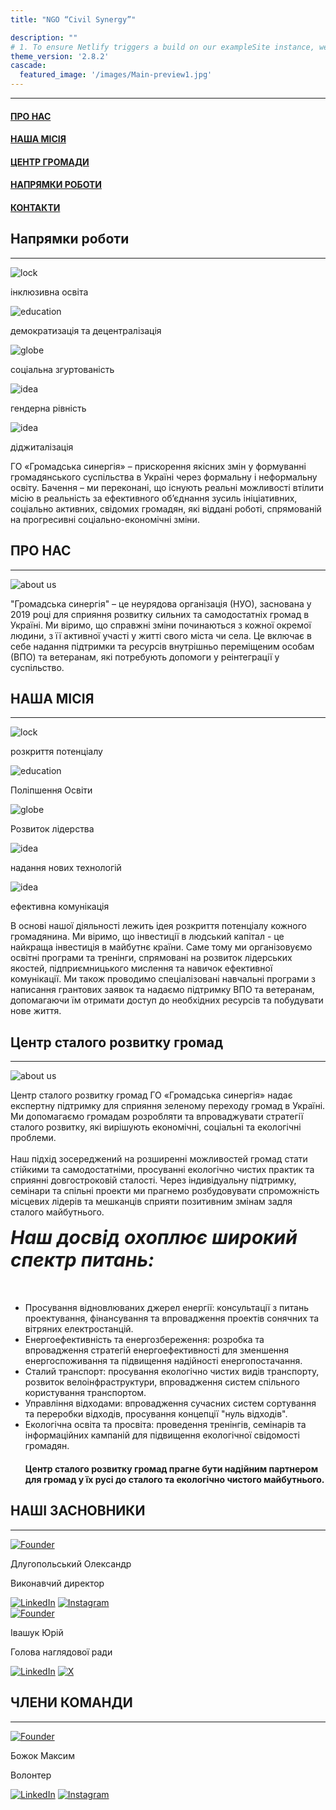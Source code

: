 ```yaml
---
title: "NGO “Civil Synergy”"

description: ""
# 1. To ensure Netlify triggers a build on our exampleSite instance, we need to change a file in the exampleSite directory.
theme_version: '2.8.2'
cascade:
  featured_image: '/images/Main-preview1.jpg'
---
```

<hr class="main-hr">
<div class="main-head"><h4 class="main-head-h4"><a href="#about-us-link" class="main-link">ПРО НАС</a></h4><h4 class="main-head-h4"><a href="#our-mission-link" class="main-link">НАША МІСІЯ</a></h4><h4 class="main-head-h4"><a href="#community-center-link" class="main-link">ЦЕНТР ГРОМАДИ</a></h4><h4 class="main-head-h4"><a href="#issues-link" class="main-link">НАПРЯМКИ РОБОТИ</a></h4><h4 class="main-head-h4"><a href="#footer-link" class="main-link">КОНТАКТИ</a></h4></div>

  <article>
          <div>
            <h1 class="blockTitle">Напрямки роботи</h1>
            <hr class="separator"/>
            <div class="blockContent" style="flex-direction: column;">
              <div class="images">
                <div id="logoContent">
                  <img src="/images/Icons/education.png" alt="lock" class="main-images">
                  <p>
                    інклюзивна освіта
                  </p>
                </div>
                <div id="logoContent">
                  <img src="/images/Icons/decentralization.png" alt="education" class="main-images">
                  <p>
                    демократизація та децентралізація
                  </p>
                </div>
                <div id="logoContent">
                  <img src="/images/Icons/social behavior.png" alt="globe" class="main-images">
                  <p>
                    соціальна згуртованість
                  </p>
                </div>
                <div id="logoContent">
                  <img src="/images/Icons/gender.png" alt="idea" class="main-images">
                  <p>
                    гендерна рівність
                  </p>
                </div>
                <div id="logoContent">
                  <img src="/images/Icons/digitalization.png" alt="idea" class="main-images">
                  <p>
                    діджиталізація
                  </p>
                </div>
              </div>
              <p class="paragraph">ГО «Громадська синергія» – прискорення якісних змін у формуванні громадянського суспільства в Україні через формальну і неформальну освіту. Бачення – ми переконані, що існують реальні можливості втілити місію в реальність за ефективного об’єднання зусиль ініціативних, соціально активних, свідомих громадян, які віддані роботі, спрямованій на прогресивні соціально-економічні зміни.
              </p>
            </div>
            <h1 class="blockTitle" id="about-us-link">ПРО НАС</h1>
            <hr class="separator"/>
            <div class="blockContent">
              <div class="imageContainer">
                <img src="/images/about us.png" id="aboutUsImage" alt="about us"/>
              </div>
              <p class="paragraph">
                "Громадська синергія" – це неурядова організація (НУО), заснована у 2019 році для сприяння розвитку сильних та самодостатніх громад в Україні. Ми віримо, що справжні зміни починаються з кожної окремої людини, з її активної участі у житті свого міста чи села. Це включає в себе надання підтримки та ресурсів внутрішньо переміщеним особам (ВПО) та ветеранам, які потребують допомоги у реінтеграції у суспільство.<br/>
              </p>
            </div>
            <h1 class="blockTitle" id="our-mission-link">НАША МІСІЯ</h1>
            <hr class="separator"/>
            <div class="blockContent" style="flex-direction: column;">
              <div class="images">
                <div id="logoContent">
                  <img src="/images/Icons/lock.png" alt="lock">
                  <p>
                    розкриття потенціалу 
                  </p>
                </div>
                <div id="logoContent">
                  <img src="/images/Icons/education.png" alt="education">
                  <p>
                    Поліпшення Освіти
                  </p>
                </div>
                <div id="logoContent">
                  <img src="/images/Icons/globe.png" alt="globe">
                  <p>
                    Розвиток лідерства
                  </p>
                </div>
                <div id="logoContent">
                  <img src="/images/Icons/lamp.png" alt="idea">
                  <p>
                    надання нових технологій
                  </p>
                </div>
                <div id="logoContent">
                  <img src="/images/Icons/path.png" alt="idea">
                  <p>
                    ефективна комунікація
                  </p>
                </div>
              </div>
              <p class="paragraph">В основі нашої діяльності лежить ідея розкриття потенціалу кожного громадянина. Ми віримо, що інвестиції в людський капітал - це найкраща інвестиція в майбутнє країни. Саме тому ми організовуємо освітні програми та тренінги, спрямовані на розвиток лідерських якостей, підприємницького мислення та навичок ефективної комунікації. Ми також проводимо спеціалізовані навчальні програми з написання грантових заявок та надаємо підтримку ВПО та ветеранам, допомагаючи їм отримати доступ до необхідних ресурсів та побудувати нове життя.
              </p>
            </div>
            <h1 class="blockTitle" id="community-center-link">Центр сталого розвитку громад</h1>
            <hr class="separator"/>
              <div class="blockContent">
                <div class="imageContainer">
                  <img src="/images/team work.jpg" id="aboutUsImage" alt="about us"/>
                </div>
                <p class="paragraph">
                Центр сталого розвитку громад ГО «Громадська синергія» надає експертну підтримку для сприяння зеленому переходу громад в Україні. Ми допомагаємо громадам розробляти та впроваджувати стратегії сталого розвитку, які вирішують економічні, соціальні та екологічні проблеми.<br/><br/>
                Наш підхід зосереджений на розширенні можливостей громад стати стійкими та самодостатніми, просуванні екологічно чистих практик та сприянні довгостроковій сталості. Через індивідуальну підтримку, семінари та спільні проекти ми прагнемо розбудовувати спроможність місцевих лідерів та мешканців сприяти позитивним змінам задля сталого майбутнього.
                </p>
              </div>
              <h5 class="blockTitle" style=" text-align: left; font-size:30px; margin-top:0px;" id="issues-link">Наш досвід охоплює широкий спектр питань: </h5>
              <div class="blockContent">
                <ul class="main-content-list">
                  <li>Просування відновлюваних джерел енергії: консультації з питань проектування, фінансування та впровадження проектів сонячних та вітряних електростанцій.</li>
                  <li>Енергоефективність та енергозбереження: розробка та впровадження стратегій енергоефективності для зменшення енергоспоживання та підвищення надійності енергопостачання.</li>
                  <li>Сталий транспорт: просування екологічно чистих видів транспорту, розвиток велоінфраструктури, впровадження систем спільного користування транспортом.</li>
                  <li>Управління відходами: впровадження сучасних систем сортування та переробки відходів, просування концепції "нуль відходів".</li>
                  <li>Екологічна освіта та просвіта: проведення тренінгів, семінарів та інформаційних кампаній для підвищення екологічної свідомості громадян.</li>
                  <h4>Центр сталого розвитку громад прагне бути надійним партнером для громад у їх русі до сталого та екологічно чистого майбутнього.</h4>
                </ul>
              </div>
              <h1 class="blockTitle" id="community-center-link">НАШІ ЗАСНОВНИКИ</h1>
              <hr class="separator"/>
              <div class="teamMemberBoard" >
               <div id="teamMemberBlockContent">
                  <a href="/cvs/Founders/Europass Dluhopolskyi.pdf" target="blank">
                    <img src="/images/Team/Founders/Oleksandr Dlugopolsky.jpg" class="teamMemberCVPhoto" alt="Founder"/>
                  </a>
                  <p id="MemberName">Длугопольський Олександр</p>
                  <p id="MemberPosition">Виконавчий директор</p>
                  <div id="memberSocialMedia">
                  <a href="" target="blank"><img src="/images/SocialMediaIcons/linkedIn.png" id="socialMediaIcon" alt="LinkedIn"/></a>
                  <a href="" target="blank"><img src="/images/SocialMediaIcons/instagram.png" id="socialMediaIcon" alt="Instagram"/></a>
                  </div>
               </div>
               <div id="teamMemberBlockContent">
                  <a href="/cvs/Founders/Juriy Ivashuk/uk.pdf" target="blank">
                    <img src="/images/Team/Founders/Yuriy Ivashuk.jpg" class="teamMemberCVPhoto" alt="Founder"/>
                  </a>
                  <p id="MemberName">Івашук Юрій</p>
                  <p id="MemberPosition">Голова наглядової ради</p>
                  <div id="memberSocialMedia">
                  <a href="" target="blank"><img src="/images/SocialMediaIcons/linkedIn.png" id="socialMediaIcon" alt="LinkedIn"/></a>
                  <a href="" target="blank"><img src="/images/SocialMediaIcons/X.png" id="socialMediaIcon" alt="X"/></a>
                  </div>
               </div>
              </div>
              <h1 class="blockTitle" id="community-center-link">ЧЛЕНИ КОМАНДИ</h1>
              <hr class="separator"/>
              <div class="teamMemberBoard" >
               <div id="teamMemberBlockContent">
                  <a href="/cvs/Volunteers/Maksym Bozhok/uk.pdf" target="blank">
                    <img src="/images/Team/Members/Maksym Bozhok.png" class="teamMemberCVPhoto" alt="Founder"/>
                  </a>
                  <p id="MemberName">Божок Максим</p>
                  <p id="MemberPosition">Волонтер</p>
                  <div id="memberSocialMedia">
                  <a href="" target="blank"><img src="/images/SocialMediaIcons/telegram.png" id="socialMediaIcon" alt="LinkedIn"/></a>
                  <a href="https://www.instagram.com/maaabooooooo?utm_source=ig_web_button_share_sheet&igsh=ZDNlZDc0MzIxNw==" target="blank"><img src="/images/SocialMediaIcons/instagram.png" id="socialMediaIcon" alt="Instagram"/></a>
                  </div>
               </div>
              </div>
          </div>

  </article>
